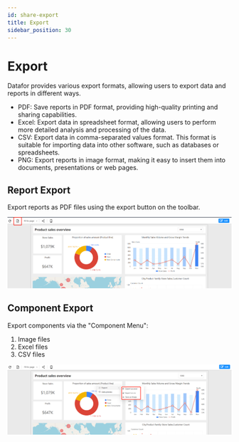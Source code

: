 ```yaml
---
id: share-export
title: Export
sidebar_position: 30
---
```

# Export

Datafor provides various export formats, allowing users to export data and reports in different ways.

- PDF: Save reports in PDF format, providing high-quality printing and sharing capabilities.
- Excel: Export data in spreadsheet format, allowing users to perform more detailed analysis and processing of the data.
- CSV: Export data in comma-separated values format. This format is suitable for importing data into other software, such as databases or spreadsheets.
- PNG: Export reports in image format, making it easy to insert them into documents, presentations or web pages.

## Report Export

Export reports as PDF files using the export button on the toolbar.

![1682045060034](../../../static/img/en/datafor/share/1682045060034.png)


## Component Export

Export components via the "Component Menu":

1. Image files
2. Excel files
3. CSV files

![1682045104111](../../../static/img/en/datafor/share/1682045104111.png)
